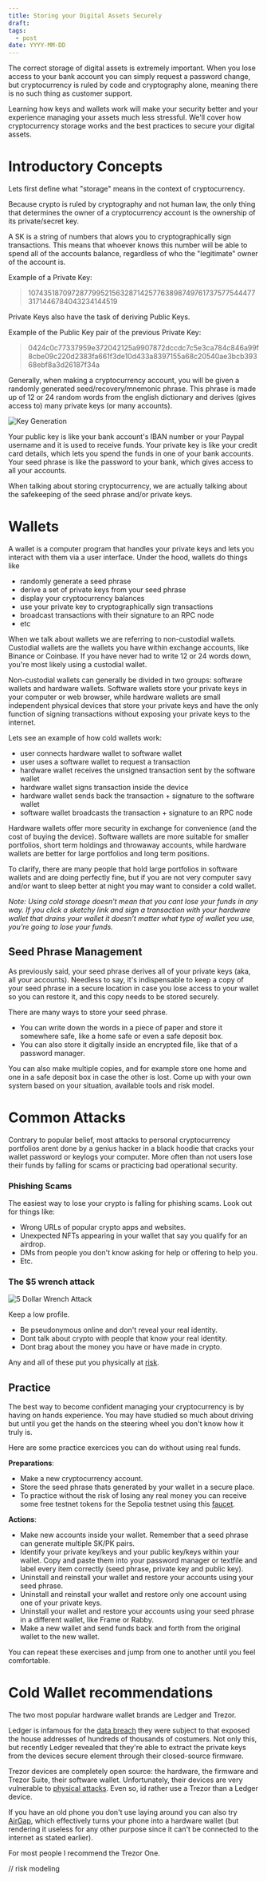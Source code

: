 ```yaml
---
title: Storing your Digital Assets Securely
draft: 
tags:
  - post
date: YYYY-MM-DD
---
```

The correct storage of digital assets is extremely important. When you lose access to your bank account you can simply request a password change, but cryptocurrency is ruled by code and cryptography alone, meaning there is no such thing as customer support.

Learning how keys and wallets work will make your security better and your experience managing your assets much less stressful. We'll cover how cryptocurrency storage works and the best practices to secure your digital assets.

# Introductory Concepts

Lets first define what "storage" means in the context of cryptocurrency.

Because crypto is ruled by cryptography and not human law, the only thing that determines the owner of a cryptocurrency account is the ownership of its private/secret key.

A SK is a string of numbers that alows you to cryptographically sign transactions. This means that whoever knows this number will be able to spend all of the accounts balance, regardless of who the "legitimate" owner of the account is.

Example of a Private Key:
>107435187097287799521563287142577638987497617375775444773171446784043234144519

Private Keys also have the task of deriving Public Keys.

Example of the Public Key pair of the previous Private Key:
>0424c0c77337959e372042125a9907872dccdc7c5e3ca784c846a99f8cbe09c220d2383fa661f3de10d433a8397155a68c20540ae3bcb39368ebf8a3d26187f34a

Generally, when making a cryptocurrency account, you will be given a randomly generated seed/recovery/mnemonic phrase. This phrase is made up of 12 or 24 random words from the english dictionary and derives (gives access to) many private keys (or many accounts).

![Key Generation](./key-generation.drawio.png)

Your public key is like your bank account's IBAN number or your Paypal username and it is used to receive funds. Your private key is like your credit card details, which lets you spend the funds in one of your bank accounts. Your seed phrase is like the password to your bank, which gives access to all your accounts.

When talking about storing cryptocurrency, we are actually talking about the safekeeping of the seed phrase and/or private keys.

# Wallets

A wallet is a computer program that handles your private keys and lets you interact with them via a user interface. Under the hood, wallets do things like 

- randomly generate a seed phrase
- derive a set of private keys from your seed phrase
- display your cryptocurrency balances
- use your private key to cryptographically sign transactions
- broadcast transactions with their signature to an RPC node
- etc

When we talk about wallets we are referring to non-custodial wallets. Custodial wallets are the wallets you have within exchange accounts, like Binance or Coinbase. If you have never had to write 12 or 24 words down, you're most likely using a custodial wallet.

Non-custodial wallets can generally be divided in two groups: software wallets and hardware wallets. Software wallets store your private keys in your computer or web browser, while hardware wallets are small independent physical devices that store your private keys and have the only function of signing transactions without exposing your private keys to the internet.

Lets see an example of how cold wallets work:
- user connects hardware wallet to software wallet
- user uses a software wallet to request a transaction
- hardware wallet receives the unsigned transaction sent by the software wallet
- hardware wallet signs transaction inside the device
- hardware wallet sends back the transaction + signature to the software wallet
- software wallet broadcasts the transaction + signature to an RPC node

Hardware wallets offer more security in exchange for convenience (and the cost of buying the device). Software wallets are more suitable for smaller portfolios, short term holdings and throwaway accounts, while hardware wallets are better for large portfolios and long term positions.

To clarify, there are many people that hold large portfolios in software wallets and are doing perfectly fine, but if you are not very computer savy and/or want to sleep better at night you may want to consider a cold wallet.

*Note: Using cold storage doesn’t mean that you cant lose your funds in any way. If you click a sketchy link and sign a transaction with your hardware wallet that drains your wallet it doesn’t matter what type of wallet you use, you’re going to lose your funds.*


## Seed Phrase Management

As previously said, your seed phrase derives all of your private keys (aka, all your accounts). Needless to say, it's indispensable to keep a copy of your seed phrase in a secure location in case you lose access to your wallet so you can restore it, and this copy needs to be stored securely.

There are many ways to store your seed phrase.

- You can write down the words in a piece of paper and store it somewhere safe, like a home safe or even a safe deposit box.
- You can also store it digitally inside an encrypted file, like that of a password manager.

You can also make multiple copies, and for example store one home and one in a safe deposit box in case the other is lost. Come up with your own system based on your situation, available tools and risk model.


# Common Attacks

Contrary to popular belief, most attacks to personal cryptocurrency portfolios arent done by a genius hacker in a black hoodie that cracks your wallet password or keylogs your computer. More often than not users lose their funds by falling for scams or practicing bad operational security.

### Phishing Scams

The easiest way to lose your crypto is falling for phishing scams. Look out for things like:

- Wrong URLs of popular crypto apps and websites. 
- Unexpected NFTs appearing in your wallet that say you qualify for an airdrop.
- DMs from people you don't know asking for help or offering to help you.
- Etc.

### The $5 wrench attack

![5 Dollar Wrench Attack](./5-dollar-wrench-attack.png)

Keep a low profile.

- Be pseudonymous online and don't reveal your real identity.
- Dont talk about crypto with people that know your real identity.
- Dont brag about the money you have or have made in crypto.

Any and all of these put you physically at [risk](https://www.mirror.co.uk/news/us-news/mising-crypto-king-found-chopped-30707060).

## Practice

The best way to become confident managing your cryptocurrency is by having on hands experience. You may have studied so much about driving but until you get the hands on the steering wheel you don't know how it truly is.

Here are some practice exercices you can do without using real funds.

**Preparations**:
- Make a new cryptocurrency account.
- Store the seed phrase thats generated by your wallet in a secure place.
- To practice without the risk of losing any real money you can receive some free testnet tokens for the Sepolia testnet using this [faucet](https://sepoliafaucet.com/).

**Actions**:
- Make new accounts inside your wallet. Remember that a seed phrase can generate multiple SK/PK pairs.
- Identify your private key/keys and your public key/keys within your wallet. Copy and paste them into your password manager or textfile and label every item correctly (seed phrase, private key and public key).
- Uninstall and reinstall your wallet and restore your accounts using your seed phrase.
- Uninstall and reinstall your wallet and restore only one account using one of your private keys.
- Uninstall your wallet and restore your accounts using your seed phrase in a different wallet, like Frame or Rabby.
- Make a new wallet and send funds back and forth from the original wallet to the new wallet.

You can repeat these exercises and jump from one to another until you feel comfortable.

# Cold Wallet recommendations

The two most popular hardware wallet brands are Ledger and Trezor.

Ledger is infamous for the [data breach](https://www.bleepingcomputer.com/news/security/physical-addresses-of-270k-ledger-owners-leaked-on-hacker-forum/) they were subject to that exposed the house addresses of hundreds of thousands of costumers. Not only this, but recently Ledger revealed that they're able to extract the private keys from the devices secure element through their closed-source firmware.

Trezor devices are completely open source: the hardware, the firmware and Trezor Suite, their software wallet. Unfortunately, their devices are very vulnerable to [physical attacks](https://blog.kraken.com/kraken-identifies-critical-flaw-in-trezor-hardware-wallets). Even so, id rather use a Trezor than a Ledger device.

If you have an old phone you don't use laying around you can also try [AirGap](https://airgap.it/), which effectively turns your phone into a hardware wallet (but rendering it useless for any other purpose since it can't be connected to the internet as stated earlier).

For most people I recommend the Trezor One.



// risk modeling